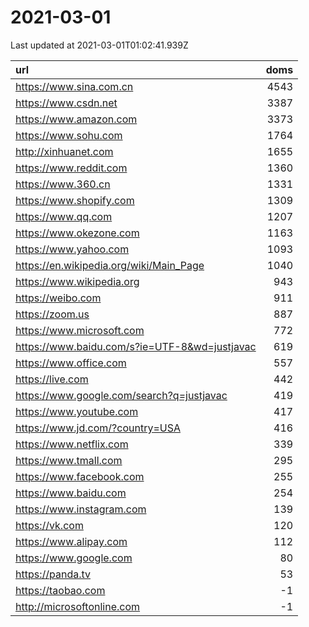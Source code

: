 # 2021-03-01

<!-- BEGIN -->
Last updated at 2021-03-01T01:02:41.939Z

url | doms
:- | -:
https://www.sina.com.cn | 4543
https://www.csdn.net | 3387
https://www.amazon.com | 3373
https://www.sohu.com | 1764
http://xinhuanet.com | 1655
https://www.reddit.com | 1360
https://www.360.cn | 1331
https://www.shopify.com | 1309
https://www.qq.com | 1207
https://www.okezone.com | 1163
https://www.yahoo.com | 1093
https://en.wikipedia.org/wiki/Main_Page | 1040
https://www.wikipedia.org | 943
https://weibo.com | 911
https://zoom.us | 887
https://www.microsoft.com | 772
https://www.baidu.com/s?ie=UTF-8&wd=justjavac | 619
https://www.office.com | 557
https://live.com | 442
https://www.google.com/search?q=justjavac | 419
https://www.youtube.com | 417
https://www.jd.com/?country=USA | 416
https://www.netflix.com | 339
https://www.tmall.com | 295
https://www.facebook.com | 255
https://www.baidu.com | 254
https://www.instagram.com | 139
https://vk.com | 120
https://www.alipay.com | 112
https://www.google.com | 80
https://panda.tv | 53
https://taobao.com | -1
http://microsoftonline.com | -1
<!-- END -->
